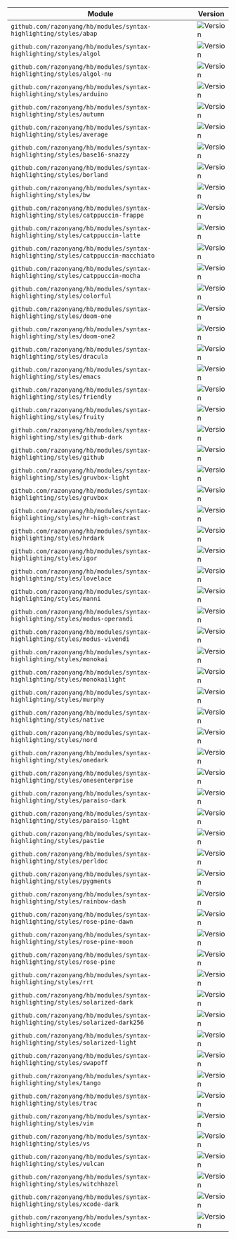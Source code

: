 | Module | Version |
| ------ | ------- |
| `github.com/razonyang/hb/modules/syntax-highlighting/styles/abap` | ![Version](https://img.shields.io/badge/dynamic/json?color=blue&label=version&query=name&url=https://api.razonyang.com/v1/github/tag/razonyang/hb?prefix=modules/syntax-highlighting/styles/abap/) |
| `github.com/razonyang/hb/modules/syntax-highlighting/styles/algol` | ![Version](https://img.shields.io/badge/dynamic/json?color=blue&label=version&query=name&url=https://api.razonyang.com/v1/github/tag/razonyang/hb?prefix=modules/syntax-highlighting/styles/algol/) |
| `github.com/razonyang/hb/modules/syntax-highlighting/styles/algol-nu` | ![Version](https://img.shields.io/badge/dynamic/json?color=blue&label=version&query=name&url=https://api.razonyang.com/v1/github/tag/razonyang/hb?prefix=modules/syntax-highlighting/styles/algol-nu/) |
| `github.com/razonyang/hb/modules/syntax-highlighting/styles/arduino` | ![Version](https://img.shields.io/badge/dynamic/json?color=blue&label=version&query=name&url=https://api.razonyang.com/v1/github/tag/razonyang/hb?prefix=modules/syntax-highlighting/styles/arduino/) |
| `github.com/razonyang/hb/modules/syntax-highlighting/styles/autumn` | ![Version](https://img.shields.io/badge/dynamic/json?color=blue&label=version&query=name&url=https://api.razonyang.com/v1/github/tag/razonyang/hb?prefix=modules/syntax-highlighting/styles/autumn/) |
| `github.com/razonyang/hb/modules/syntax-highlighting/styles/average` | ![Version](https://img.shields.io/badge/dynamic/json?color=blue&label=version&query=name&url=https://api.razonyang.com/v1/github/tag/razonyang/hb?prefix=modules/syntax-highlighting/styles/average/) |
| `github.com/razonyang/hb/modules/syntax-highlighting/styles/base16-snazzy` | ![Version](https://img.shields.io/badge/dynamic/json?color=blue&label=version&query=name&url=https://api.razonyang.com/v1/github/tag/razonyang/hb?prefix=modules/syntax-highlighting/styles/base16-snazzy/) |
| `github.com/razonyang/hb/modules/syntax-highlighting/styles/borland` | ![Version](https://img.shields.io/badge/dynamic/json?color=blue&label=version&query=name&url=https://api.razonyang.com/v1/github/tag/razonyang/hb?prefix=modules/syntax-highlighting/styles/borland/) |
| `github.com/razonyang/hb/modules/syntax-highlighting/styles/bw` | ![Version](https://img.shields.io/badge/dynamic/json?color=blue&label=version&query=name&url=https://api.razonyang.com/v1/github/tag/razonyang/hb?prefix=modules/syntax-highlighting/styles/bw/) |
| `github.com/razonyang/hb/modules/syntax-highlighting/styles/catppuccin-frappe` | ![Version](https://img.shields.io/badge/dynamic/json?color=blue&label=version&query=name&url=https://api.razonyang.com/v1/github/tag/razonyang/hb?prefix=modules/syntax-highlighting/styles/catppuccin-frappe/) |
| `github.com/razonyang/hb/modules/syntax-highlighting/styles/catppuccin-latte` | ![Version](https://img.shields.io/badge/dynamic/json?color=blue&label=version&query=name&url=https://api.razonyang.com/v1/github/tag/razonyang/hb?prefix=modules/syntax-highlighting/styles/catppuccin-latte/) |
| `github.com/razonyang/hb/modules/syntax-highlighting/styles/catppuccin-macchiato` | ![Version](https://img.shields.io/badge/dynamic/json?color=blue&label=version&query=name&url=https://api.razonyang.com/v1/github/tag/razonyang/hb?prefix=modules/syntax-highlighting/styles/catppuccin-macchiato/) |
| `github.com/razonyang/hb/modules/syntax-highlighting/styles/catppuccin-mocha` | ![Version](https://img.shields.io/badge/dynamic/json?color=blue&label=version&query=name&url=https://api.razonyang.com/v1/github/tag/razonyang/hb?prefix=modules/syntax-highlighting/styles/catppuccin-mocha/) |
| `github.com/razonyang/hb/modules/syntax-highlighting/styles/colorful` | ![Version](https://img.shields.io/badge/dynamic/json?color=blue&label=version&query=name&url=https://api.razonyang.com/v1/github/tag/razonyang/hb?prefix=modules/syntax-highlighting/styles/colorful/) |
| `github.com/razonyang/hb/modules/syntax-highlighting/styles/doom-one` | ![Version](https://img.shields.io/badge/dynamic/json?color=blue&label=version&query=name&url=https://api.razonyang.com/v1/github/tag/razonyang/hb?prefix=modules/syntax-highlighting/styles/doom-one/) |
| `github.com/razonyang/hb/modules/syntax-highlighting/styles/doom-one2` | ![Version](https://img.shields.io/badge/dynamic/json?color=blue&label=version&query=name&url=https://api.razonyang.com/v1/github/tag/razonyang/hb?prefix=modules/syntax-highlighting/styles/doom-one2/) |
| `github.com/razonyang/hb/modules/syntax-highlighting/styles/dracula` | ![Version](https://img.shields.io/badge/dynamic/json?color=blue&label=version&query=name&url=https://api.razonyang.com/v1/github/tag/razonyang/hb?prefix=modules/syntax-highlighting/styles/dracula/) |
| `github.com/razonyang/hb/modules/syntax-highlighting/styles/emacs` | ![Version](https://img.shields.io/badge/dynamic/json?color=blue&label=version&query=name&url=https://api.razonyang.com/v1/github/tag/razonyang/hb?prefix=modules/syntax-highlighting/styles/emacs/) |
| `github.com/razonyang/hb/modules/syntax-highlighting/styles/friendly` | ![Version](https://img.shields.io/badge/dynamic/json?color=blue&label=version&query=name&url=https://api.razonyang.com/v1/github/tag/razonyang/hb?prefix=modules/syntax-highlighting/styles/friendly/) |
| `github.com/razonyang/hb/modules/syntax-highlighting/styles/fruity` | ![Version](https://img.shields.io/badge/dynamic/json?color=blue&label=version&query=name&url=https://api.razonyang.com/v1/github/tag/razonyang/hb?prefix=modules/syntax-highlighting/styles/fruity/) |
| `github.com/razonyang/hb/modules/syntax-highlighting/styles/github-dark` | ![Version](https://img.shields.io/badge/dynamic/json?color=blue&label=version&query=name&url=https://api.razonyang.com/v1/github/tag/razonyang/hb?prefix=modules/syntax-highlighting/styles/github-dark/) |
| `github.com/razonyang/hb/modules/syntax-highlighting/styles/github` | ![Version](https://img.shields.io/badge/dynamic/json?color=blue&label=version&query=name&url=https://api.razonyang.com/v1/github/tag/razonyang/hb?prefix=modules/syntax-highlighting/styles/github/) |
| `github.com/razonyang/hb/modules/syntax-highlighting/styles/gruvbox-light` | ![Version](https://img.shields.io/badge/dynamic/json?color=blue&label=version&query=name&url=https://api.razonyang.com/v1/github/tag/razonyang/hb?prefix=modules/syntax-highlighting/styles/gruvbox-light/) |
| `github.com/razonyang/hb/modules/syntax-highlighting/styles/gruvbox` | ![Version](https://img.shields.io/badge/dynamic/json?color=blue&label=version&query=name&url=https://api.razonyang.com/v1/github/tag/razonyang/hb?prefix=modules/syntax-highlighting/styles/gruvbox/) |
| `github.com/razonyang/hb/modules/syntax-highlighting/styles/hr-high-contrast` | ![Version](https://img.shields.io/badge/dynamic/json?color=blue&label=version&query=name&url=https://api.razonyang.com/v1/github/tag/razonyang/hb?prefix=modules/syntax-highlighting/styles/hr-high-contrast/) |
| `github.com/razonyang/hb/modules/syntax-highlighting/styles/hrdark` | ![Version](https://img.shields.io/badge/dynamic/json?color=blue&label=version&query=name&url=https://api.razonyang.com/v1/github/tag/razonyang/hb?prefix=modules/syntax-highlighting/styles/hrdark/) |
| `github.com/razonyang/hb/modules/syntax-highlighting/styles/igor` | ![Version](https://img.shields.io/badge/dynamic/json?color=blue&label=version&query=name&url=https://api.razonyang.com/v1/github/tag/razonyang/hb?prefix=modules/syntax-highlighting/styles/igor/) |
| `github.com/razonyang/hb/modules/syntax-highlighting/styles/lovelace` | ![Version](https://img.shields.io/badge/dynamic/json?color=blue&label=version&query=name&url=https://api.razonyang.com/v1/github/tag/razonyang/hb?prefix=modules/syntax-highlighting/styles/lovelace/) |
| `github.com/razonyang/hb/modules/syntax-highlighting/styles/manni` | ![Version](https://img.shields.io/badge/dynamic/json?color=blue&label=version&query=name&url=https://api.razonyang.com/v1/github/tag/razonyang/hb?prefix=modules/syntax-highlighting/styles/manni/) |
| `github.com/razonyang/hb/modules/syntax-highlighting/styles/modus-operandi` | ![Version](https://img.shields.io/badge/dynamic/json?color=blue&label=version&query=name&url=https://api.razonyang.com/v1/github/tag/razonyang/hb?prefix=modules/syntax-highlighting/styles/modus-operandi/) |
| `github.com/razonyang/hb/modules/syntax-highlighting/styles/modus-vivendi` | ![Version](https://img.shields.io/badge/dynamic/json?color=blue&label=version&query=name&url=https://api.razonyang.com/v1/github/tag/razonyang/hb?prefix=modules/syntax-highlighting/styles/modus-vivendi/) |
| `github.com/razonyang/hb/modules/syntax-highlighting/styles/monokai` | ![Version](https://img.shields.io/badge/dynamic/json?color=blue&label=version&query=name&url=https://api.razonyang.com/v1/github/tag/razonyang/hb?prefix=modules/syntax-highlighting/styles/monokai/) |
| `github.com/razonyang/hb/modules/syntax-highlighting/styles/monokailight` | ![Version](https://img.shields.io/badge/dynamic/json?color=blue&label=version&query=name&url=https://api.razonyang.com/v1/github/tag/razonyang/hb?prefix=modules/syntax-highlighting/styles/monokailight/) |
| `github.com/razonyang/hb/modules/syntax-highlighting/styles/murphy` | ![Version](https://img.shields.io/badge/dynamic/json?color=blue&label=version&query=name&url=https://api.razonyang.com/v1/github/tag/razonyang/hb?prefix=modules/syntax-highlighting/styles/murphy/) |
| `github.com/razonyang/hb/modules/syntax-highlighting/styles/native` | ![Version](https://img.shields.io/badge/dynamic/json?color=blue&label=version&query=name&url=https://api.razonyang.com/v1/github/tag/razonyang/hb?prefix=modules/syntax-highlighting/styles/native/) |
| `github.com/razonyang/hb/modules/syntax-highlighting/styles/nord` | ![Version](https://img.shields.io/badge/dynamic/json?color=blue&label=version&query=name&url=https://api.razonyang.com/v1/github/tag/razonyang/hb?prefix=modules/syntax-highlighting/styles/nord/) |
| `github.com/razonyang/hb/modules/syntax-highlighting/styles/onedark` | ![Version](https://img.shields.io/badge/dynamic/json?color=blue&label=version&query=name&url=https://api.razonyang.com/v1/github/tag/razonyang/hb?prefix=modules/syntax-highlighting/styles/onedark/) |
| `github.com/razonyang/hb/modules/syntax-highlighting/styles/onesenterprise` | ![Version](https://img.shields.io/badge/dynamic/json?color=blue&label=version&query=name&url=https://api.razonyang.com/v1/github/tag/razonyang/hb?prefix=modules/syntax-highlighting/styles/onesenterprise/) |
| `github.com/razonyang/hb/modules/syntax-highlighting/styles/paraiso-dark` | ![Version](https://img.shields.io/badge/dynamic/json?color=blue&label=version&query=name&url=https://api.razonyang.com/v1/github/tag/razonyang/hb?prefix=modules/syntax-highlighting/styles/paraiso-dark/) |
| `github.com/razonyang/hb/modules/syntax-highlighting/styles/paraiso-light` | ![Version](https://img.shields.io/badge/dynamic/json?color=blue&label=version&query=name&url=https://api.razonyang.com/v1/github/tag/razonyang/hb?prefix=modules/syntax-highlighting/styles/paraiso-light/) |
| `github.com/razonyang/hb/modules/syntax-highlighting/styles/pastie` | ![Version](https://img.shields.io/badge/dynamic/json?color=blue&label=version&query=name&url=https://api.razonyang.com/v1/github/tag/razonyang/hb?prefix=modules/syntax-highlighting/styles/pastie/) |
| `github.com/razonyang/hb/modules/syntax-highlighting/styles/perldoc` | ![Version](https://img.shields.io/badge/dynamic/json?color=blue&label=version&query=name&url=https://api.razonyang.com/v1/github/tag/razonyang/hb?prefix=modules/syntax-highlighting/styles/perldoc/) |
| `github.com/razonyang/hb/modules/syntax-highlighting/styles/pygments` | ![Version](https://img.shields.io/badge/dynamic/json?color=blue&label=version&query=name&url=https://api.razonyang.com/v1/github/tag/razonyang/hb?prefix=modules/syntax-highlighting/styles/pygments/) |
| `github.com/razonyang/hb/modules/syntax-highlighting/styles/rainbow-dash` | ![Version](https://img.shields.io/badge/dynamic/json?color=blue&label=version&query=name&url=https://api.razonyang.com/v1/github/tag/razonyang/hb?prefix=modules/syntax-highlighting/styles/rainbow-dash/) |
| `github.com/razonyang/hb/modules/syntax-highlighting/styles/rose-pine-dawn` | ![Version](https://img.shields.io/badge/dynamic/json?color=blue&label=version&query=name&url=https://api.razonyang.com/v1/github/tag/razonyang/hb?prefix=modules/syntax-highlighting/styles/rose-pine-dawn/) |
| `github.com/razonyang/hb/modules/syntax-highlighting/styles/rose-pine-moon` | ![Version](https://img.shields.io/badge/dynamic/json?color=blue&label=version&query=name&url=https://api.razonyang.com/v1/github/tag/razonyang/hb?prefix=modules/syntax-highlighting/styles/rose-pine-moon/) |
| `github.com/razonyang/hb/modules/syntax-highlighting/styles/rose-pine` | ![Version](https://img.shields.io/badge/dynamic/json?color=blue&label=version&query=name&url=https://api.razonyang.com/v1/github/tag/razonyang/hb?prefix=modules/syntax-highlighting/styles/rose-pine/) |
| `github.com/razonyang/hb/modules/syntax-highlighting/styles/rrt` | ![Version](https://img.shields.io/badge/dynamic/json?color=blue&label=version&query=name&url=https://api.razonyang.com/v1/github/tag/razonyang/hb?prefix=modules/syntax-highlighting/styles/rrt/) |
| `github.com/razonyang/hb/modules/syntax-highlighting/styles/solarized-dark` | ![Version](https://img.shields.io/badge/dynamic/json?color=blue&label=version&query=name&url=https://api.razonyang.com/v1/github/tag/razonyang/hb?prefix=modules/syntax-highlighting/styles/solarized-dark/) |
| `github.com/razonyang/hb/modules/syntax-highlighting/styles/solarized-dark256` | ![Version](https://img.shields.io/badge/dynamic/json?color=blue&label=version&query=name&url=https://api.razonyang.com/v1/github/tag/razonyang/hb?prefix=modules/syntax-highlighting/styles/solarized-dark256/) |
| `github.com/razonyang/hb/modules/syntax-highlighting/styles/solarized-light` | ![Version](https://img.shields.io/badge/dynamic/json?color=blue&label=version&query=name&url=https://api.razonyang.com/v1/github/tag/razonyang/hb?prefix=modules/syntax-highlighting/styles/solarized-light/) |
| `github.com/razonyang/hb/modules/syntax-highlighting/styles/swapoff` | ![Version](https://img.shields.io/badge/dynamic/json?color=blue&label=version&query=name&url=https://api.razonyang.com/v1/github/tag/razonyang/hb?prefix=modules/syntax-highlighting/styles/swapoff/) |
| `github.com/razonyang/hb/modules/syntax-highlighting/styles/tango` | ![Version](https://img.shields.io/badge/dynamic/json?color=blue&label=version&query=name&url=https://api.razonyang.com/v1/github/tag/razonyang/hb?prefix=modules/syntax-highlighting/styles/tango/) |
| `github.com/razonyang/hb/modules/syntax-highlighting/styles/trac` | ![Version](https://img.shields.io/badge/dynamic/json?color=blue&label=version&query=name&url=https://api.razonyang.com/v1/github/tag/razonyang/hb?prefix=modules/syntax-highlighting/styles/trac/) |
| `github.com/razonyang/hb/modules/syntax-highlighting/styles/vim` | ![Version](https://img.shields.io/badge/dynamic/json?color=blue&label=version&query=name&url=https://api.razonyang.com/v1/github/tag/razonyang/hb?prefix=modules/syntax-highlighting/styles/vim/) |
| `github.com/razonyang/hb/modules/syntax-highlighting/styles/vs` | ![Version](https://img.shields.io/badge/dynamic/json?color=blue&label=version&query=name&url=https://api.razonyang.com/v1/github/tag/razonyang/hb?prefix=modules/syntax-highlighting/styles/vs/) |
| `github.com/razonyang/hb/modules/syntax-highlighting/styles/vulcan` | ![Version](https://img.shields.io/badge/dynamic/json?color=blue&label=version&query=name&url=https://api.razonyang.com/v1/github/tag/razonyang/hb?prefix=modules/syntax-highlighting/styles/vulcan/) |
| `github.com/razonyang/hb/modules/syntax-highlighting/styles/witchhazel` | ![Version](https://img.shields.io/badge/dynamic/json?color=blue&label=version&query=name&url=https://api.razonyang.com/v1/github/tag/razonyang/hb?prefix=modules/syntax-highlighting/styles/witchhazel/) |
| `github.com/razonyang/hb/modules/syntax-highlighting/styles/xcode-dark` | ![Version](https://img.shields.io/badge/dynamic/json?color=blue&label=version&query=name&url=https://api.razonyang.com/v1/github/tag/razonyang/hb?prefix=modules/syntax-highlighting/styles/xcode-dark/) |
| `github.com/razonyang/hb/modules/syntax-highlighting/styles/xcode` | ![Version](https://img.shields.io/badge/dynamic/json?color=blue&label=version&query=name&url=https://api.razonyang.com/v1/github/tag/razonyang/hb?prefix=modules/syntax-highlighting/styles/xcode/) |

